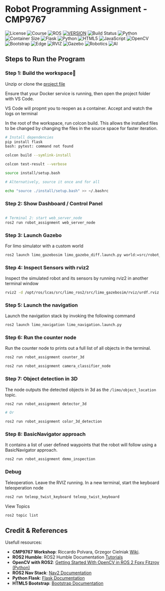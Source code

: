 # Robot Programming Assignment - CMP9767



![License](https://img.shields.io/badge/License-MIT-blue?style=for-the-badge)
![Course](https://img.shields.io/badge/Course-CMP9767-purple?style=for-the-badge)
![ROS](https://img.shields.io/badge/ROS-HUMBLE-blue?style=for-the-badge&logo=ROS)
[![VERSION](https://img.shields.io/badge/VERSION-0.1.0-COLOR.svg?style=for-the-badge&logo=LOGO)](<LINK>)
![Build Status](https://img.shields.io/badge/build-passing-brightgreen?style=for-the-badge)
![Python](https://img.shields.io/badge/Script-python-blue?style=for-the-badge&logo=python)
![Container Size](https://img.shields.io/badge/Container%20Size->2GB-blue?style=for-the-badge&logo=docker)
![Flask](https://img.shields.io/badge/flask-%23000.svg?style=for-the-badge&logo=flask&logoColor=white)
![Python](https://img.shields.io/badge/python-3670A0?style=for-the-badge&logo=python&logoColor=ffdd54)
![HTML5](https://img.shields.io/badge/html5-%23E34F26.svg?style=for-the-badge&logo=html5&logoColor=white)
![JavaScript](https://img.shields.io/badge/javascript-%23323330.svg?style=for-the-badge&logo=javascript&logoColor=%23F7DF1E)
![OpenCV](https://img.shields.io/badge/opencv-%23white.svg?style=for-the-badge&logo=opencv&logoColor=white)
![Bootstrap](https://img.shields.io/badge/bootstrap-%238511FA.svg?style=for-the-badge&logo=bootstrap&logoColor=white)
![Edge](https://img.shields.io/badge/Edge-0078D7?style=for-the-badge&logo=Microsoft-edge&logoColor=white)
![RVIZ](https://img.shields.io/badge/RViz-0078D7?style=for-the-badge&logo=RViz&logoColor=white)
![Gazebo](https://img.shields.io/badge/Gazebo-0078D7?style=for-the-badge&logo=Gazebo&logoColor=white)
![Robotics](https://img.shields.io/badge/Robotics-0078D7?style=for-the-badge&logo=Robotics&logoColor=white)
![AI](https://img.shields.io/badge/AI-0078D7?style=for-the-badge&logo=AI&logoColor=white)
 

## Steps to Run the Program


### Step 1: Build the workspace

Unzip or clone the [project file](https://github.com/Nditah/CMP9767-27455742)

Ensure that your Docker service is running, then open the project folder with VS Code.

VS Code will propmt you to reopen as a container. Accept and watch the logs on terminal

In the root of the workspace, run colcon build. 
This allows the installed files to be changed by changing the files in the source space for faster iteration.

```bash
# Install dependencies
pip install flask
bash: pytest: command not found

colcon build --symlink-install

colcon test-result --verbose

source install/setup.bash

# Alternatively, source it once and for all

echo "source ./install/setup.bash" >> ~/.bashrc
```


### Step 2: Show Dashboard / Control Panel

```bash

# Terminal 2: start web_server_node
ros2 run robot_assignment web_server_node

```

### Step 3: Launch Gazebo

For limo simulator with a custom world

```bash
ros2 launch limo_gazebosim limo_gazebo_diff.launch.py world:=src/robot_assignment/worlds/custom_world.world
```


### Step 4: Inspect Sensors with  rviz2
Inspect the simulated robot and its sensors by running rviz2 in another terminal window

```bash
rviz2 -d /opt/ros/lcas/src/limo_ros2/src/limo_gazebosim/rviz/urdf.rviz
```


### Step 5: Launch the navigation
Launch the navigation stack by invoking the following command

```bash
ros2 launch limo_navigation limo_navigation.launch.py
```


### Step 6: Run the counter node
Run the counter node to prints out a full list of all objects in the terminal.

```bash
ros2 run robot_assignment counter_3d

ros2 run robot_assignment camera_classifier_node
```

### Step 7: Object detection in 3D
 The node outputs the detected objects in 3d as the `/limo/object_location` topic.

```bash
ros2 run robot_assignment detector_3d

# Or

ros2 run robot_assignment color_3d_detection
```


### Step 8: BasicNavigator approach
 It contains a list of user defined waypoints that the robot will follow using a BasicNavigator approach.

```bash
ros2 run robot_assignment demo_inspection
```

### Debug

Teleoperation. Leave the RVIZ running. In a new terminal, start the keyboard teleoperation node

```bash
ros2 run teleop_twist_keyboard teleop_twist_keyboard
```

View Topics
```bash
ros2 topic list
```

## Credit & References

Usefull resources:

- **CMP9767 Workshop**: Riccardo Polvara, Grzegor Cielniak [Wiki](https://github.com/LCAS/CMP9767/wiki).
- **ROS2 Humble**: ROS2 Humble Documentation [Tutorials](https://docs.ros.org/en/humble/Tutorials.html)
- **OpenCV with ROS2**: [Getting Started With OpenCV in ROS 2 Foxy Fitzroy (Python)](https://automaticaddison.com/getting-started-with-opencv-in-ros-2-foxy-fitzroy-python/)
- **ROS2 Nav Stack**: [Nav2 Documentation](https://docs.nav2.org/)
- **Python Flask**: [Flask Documentation](https://flask.palletsprojects.com/)
- **HTML5 Bootstrap**: [Bootstrap Documentation](https://getbootstrap.com/docs/5.3/getting-started/introduction/)
